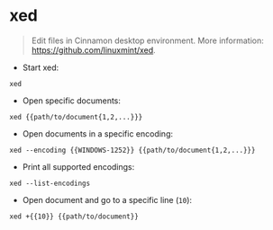 # xed

> Edit files in Cinnamon desktop environment.
> More information: <https://github.com/linuxmint/xed>.

- Start xed:

`xed`

- Open specific documents:

`xed {{path/to/document{1,2,...}}}`

- Open documents in a specific encoding:

`xed --encoding {{WINDOWS-1252}} {{path/to/document{1,2,...}}}`

- Print all supported encodings:

`xed --list-encodings`

- Open document and go to a specific line (`10`):

`xed +{{10}} {{path/to/document}}`

